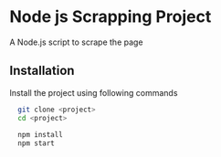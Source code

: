 # Node js Scrapping Project

A Node.js script to scrape the page

## Installation

Install the project using following commands 

```bash
  git clone <project>
  cd <project>  
  
  npm install 
  npm start
```